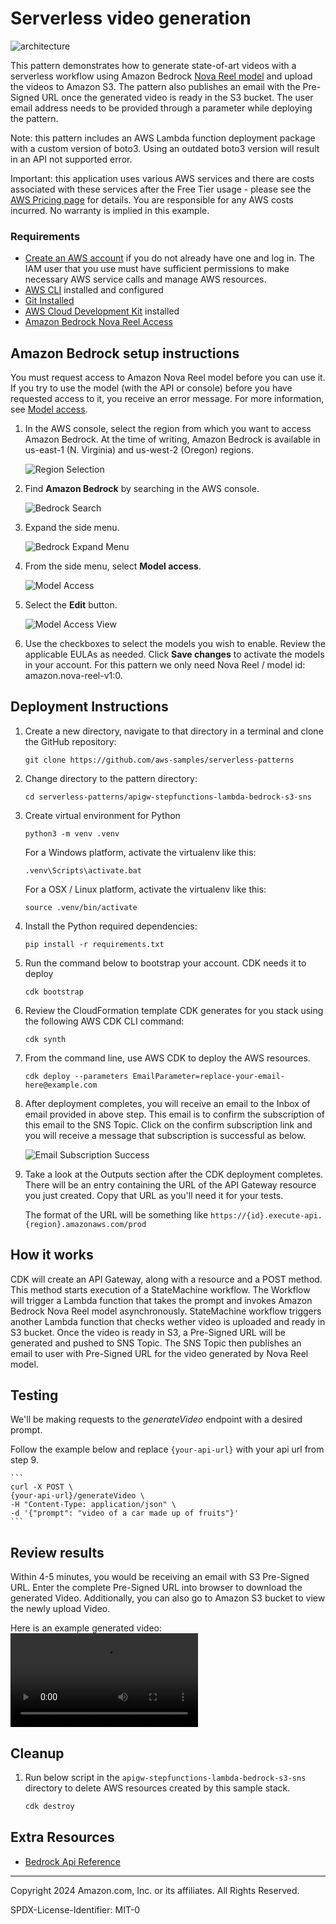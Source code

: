 # Serverless video generation

![architecture](architecture/architecture.png)

This pattern demonstrates how to generate state-of-art videos with a serverless workflow using Amazon Bedrock [Nova Reel model](https://www.aboutamazon.com/news/aws/amazon-nova-artificial-intelligence-bedrock-aws) and upload the videos to Amazon S3. The pattern also publishes an email with the Pre-Signed URL once the generated video is ready in the S3 bucket. The user email address needs to be provided through a parameter while deploying the pattern.

Note: this pattern includes an AWS Lambda function deployment package with a custom version of boto3. Using an outdated boto3 version will result in an API not supported error.


Important: this application uses various AWS services and there are costs associated with these services after the Free Tier usage - please see the [AWS Pricing page](https://aws.amazon.com/pricing/) for details. You are responsible for any AWS costs incurred. No warranty is implied in this example.

### Requirements

* [Create an AWS account](https://portal.aws.amazon.com/gp/aws/developer/registration/index.html) if you do not already have one and log in. The IAM user that you use must have sufficient permissions to make necessary AWS service calls and manage AWS resources.
* [AWS CLI](https://docs.aws.amazon.com/cli/latest/userguide/install-cliv2.html) installed and configured
* [Git Installed](https://git-scm.com/book/en/v2/Getting-Started-Installing-Git)
* [AWS Cloud Development Kit](https://docs.aws.amazon.com/cdk/v2/guide/getting_started.html) installed
* [Amazon Bedrock Nova Reel Access](https://docs.aws.amazon.com/bedrock/latest/userguide/model-access.html#add-model-access)

## Amazon Bedrock setup instructions
You must request access to Amazon Nova Reel model before you can use it. If you try to use the model (with the API or console) before you have requested access to it, you receive an error message. For more information, see [Model access](https://docs.aws.amazon.com/bedrock/latest/userguide/model-access.html).

1. In the AWS console, select the region from which you want to access Amazon Bedrock. At the time of writing, Amazon Bedrock is available in us-east-1 (N. Virginia) and us-west-2 (Oregon) regions.

    ![Region Selection](bedrock_setup/region-selection.png)

1. Find **Amazon Bedrock** by searching in the AWS console.

    ![Bedrock Search](bedrock_setup/bedrock-search.png)

1. Expand the side menu.

    ![Bedrock Expand Menu](bedrock_setup/bedrock-menu-expand.png)

1. From the side menu, select **Model access**.

    ![Model Access](bedrock_setup/model-access-link.png)

1. Select the **Edit** button.

    ![Model Access View](bedrock_setup/model-access-view.png)

6. Use the checkboxes to select the models you wish to enable. Review the applicable EULAs as needed. Click **Save changes** to activate the models in your account. For this pattern we only need Nova Reel /  model id: amazon.nova-reel-v1:0.

## Deployment Instructions

1. Create a new directory, navigate to that directory in a terminal and clone the GitHub repository:
    ``` 
    git clone https://github.com/aws-samples/serverless-patterns
    ```
1. Change directory to the pattern directory:
    ```
    cd serverless-patterns/apigw-stepfunctions-lambda-bedrock-s3-sns
    ```
1. Create virtual environment for Python
    ```
    python3 -m venv .venv
    ```
    For a Windows platform, activate the virtualenv like this:
    ```
    .venv\Scripts\activate.bat
    ```
    For a OSX / Linux platform, activate the virtualenv like this:
    ```
    source .venv/bin/activate
    ```
1. Install the Python required dependencies:
    ```
    pip install -r requirements.txt
    ```
1. Run the command below to bootstrap your account. CDK needs it to deploy
    ```
    cdk bootstrap
    ```
1. Review the CloudFormation template CDK generates for you stack using the following AWS CDK CLI command:
    ```
    cdk synth
    ```
1. From the command line, use AWS CDK to deploy the AWS resources.
    ```
    cdk deploy --parameters EmailParameter=replace-your-email-here@example.com
    ```
1. After deployment completes, you will receive an email to the Inbox of email provided in above step. This email is to confirm the subscription of this email to the SNS Topic. Click on the confirm subscription link and you will receive a message that subscription is successful as below.
    
    ![Email Subscription Success](sns_subscription/subscription-successful-view.png)

1. Take a look at the Outputs section after the CDK deployment completes. There will be an entry containing the URL of the API Gateway resource you just created. Copy that URL as you'll need it for your tests.

    The format of the URL will be something like `https://{id}.execute-api.{region}.amazonaws.com/prod`


## How it works

CDK will create an API Gateway, along with a resource and a POST method. This method starts execution of a StateMachine workflow. The Workflow will trigger a Lambda function that takes the prompt and invokes Amazon Bedrock Nova Reel model asynchronously. StateMachine workflow triggers another Lambda function that checks wether video is uploaded and ready in S3 bucket. Once the video is ready in S3, a Pre-Signed URL will be generated and pushed to SNS Topic. The SNS Topic then publishes an email to user with Pre-Signed URL for the video generated by Nova Reel model.


## Testing

We'll be making requests to the *generateVideo* endpoint with a desired prompt.

Follow the example below and replace `{your-api-url}` with your api url from step 9. 

    ```
    curl -X POST \
    {your-api-url}/generateVideo \
    -H "Content-Type: application/json" \
    -d '{"prompt": "video of a car made up of fruits"}'
    ```

## Review results

Within 4-5 minutes, you would be receiving an email with S3 Pre-Signed URL. Enter the complete Pre-Signed URL into browser to download the generated Video. Additionally, you can also go to Amazon S3 bucket to view the newly upload Video. 

Here is an example generated video:
![Generated video of Niagara Waterfalls](example/generated_video_example.mp4)

## Cleanup
 
1. Run below script in the `apigw-stepfunctions-lambda-bedrock-s3-sns` directory to delete AWS resources created by this sample stack.
    ```bash
    cdk destroy
    ```

## Extra Resources
* [Bedrock Api Reference](https://docs.aws.amazon.com/bedrock/latest/APIReference/welcome.html)

----
Copyright 2024 Amazon.com, Inc. or its affiliates. All Rights Reserved.

SPDX-License-Identifier: MIT-0